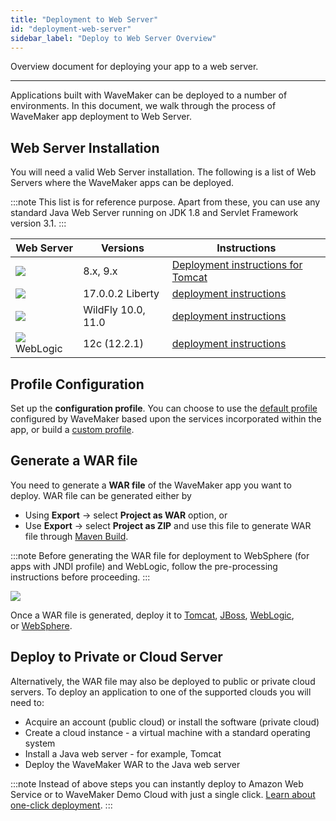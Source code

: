 ```yaml
---
title: "Deployment to Web Server"
id: "deployment-web-server"
sidebar_label: "Deploy to Web Server Overview"
---
```

Overview document for deploying your app to a web server. 

---

Applications built with WaveMaker can be deployed to a number of environments. In this document, we walk through the process of WaveMaker app deployment to Web Server.

## Web Server Installation 
You will need a valid Web Server installation. The following is a list of Web Servers where the WaveMaker apps can be deployed. 

:::note
This list is for reference purpose. Apart from these, you can use any standard Java Web Server running on JDK 1.8 and Servlet Framework version 3.1.
:::
    
| **Web Server** | **Versions** | **Instructions** |
| --- | --- | --- |
|[![](/learn/assets/tomcat.jpg)](/learn/assets/tomcat.jpg)| 8.x, 9.x | [Deployment instructions for Tomcat](/learn/how-tos/wavemaker-application-deployment-tomcat/) |
|[![](/learn/assets/websphere.png)](/learn/assets/websphere.png)| 17.0.0.2 Liberty | [deployment instructions](/learn/how-tos/wavemaker-application-deployment-websphere-liberty-profile/) |
|[![](/learn/assets/jboss.png)](/learn/assets/jboss.png) | WildFly 10.0, 11.0 | [deployment instructions](/learn/how-tos/wavemaker-application-deployment-jboss/) |
|[![](/learn/assets/weblogic.png)](/learn/assets/weblogic.png) WebLogic | 12c (12.2.1) | [deployment instructions](/learn/how-tos/wavemaker-application-deployment-weblogic-application-server/) |

## Profile Configuration

Set up the **configuration profile**. You can choose to use the [default profile](/learn/app-development/deployment/configuration-profiles/) configured by WaveMaker based upon the services incorporated within the app, or build a [custom profile](/learn/app-development/deployment/configuration-profiles/#custom-profile). 

## Generate a WAR file

You need to generate a **WAR file** of the WaveMaker app you want to deploy. WAR file can be generated either by
- Using **Export** -> select **Project as WAR** option, or
- Use **Export** -> select **Project as ZIP** and use this file to generate WAR file through [Maven Build](https://maven.apache.org/).

:::note
Before generating the WAR file for deployment to WebSphere (for apps with JNDI profile) and WebLogic, follow the pre-processing instructions before proceeding. 
:::

[![](/learn/assets/deploy_web.png)](/learn/assets/deploy_web.png)

Once a WAR file is generated, deploy it to [Tomcat](/learn/how-tos/wavemaker-application-deployment-tomcat/), [JBoss](/learn/how-tos/wavemaker-application-deployment-jboss/), [WebLogic](/learn/how-tos/wavemaker-application-deployment-weblogic-application-server/), or [WebSphere](/learn/how-tos/wavemaker-application-deployment-websphere-liberty-profile/). 

## Deploy to Private or Cloud Server

Alternatively, the WAR file may also be deployed to public or private cloud servers. To deploy an application to one of the supported clouds you will need to:
    
- Acquire an account (public cloud) or install the software (private cloud)
- Create a cloud instance - a virtual machine with a standard operating system
- Install a Java web server - for example, Tomcat
- Deploy the WaveMaker WAR to the Java web server
    
:::note
Instead of above steps you can instantly deploy to Amazon Web Service or to WaveMaker Demo Cloud with just a single click. [Learn about one-click deployment](/learn/app-development/deployment/one-click-deployment/).
:::
    

